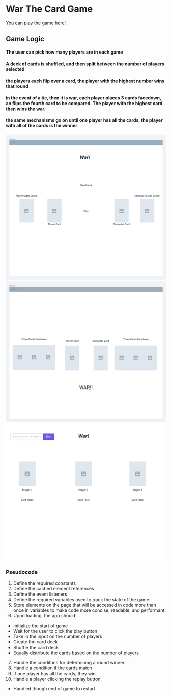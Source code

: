 # War The Card Game
[You can play the game here!](http://warthecardgame.surge.sh/)
## Game Logic 
#### The user can pick how many players are in each game
#### A deck of cards is shuffled, and then split between the number of players selected
#### the players each flip over a card, the player with the highest number wins that round
#### in the event of a tie, then it is war, each player places 3 cards facedown, an flips the fourth card to be compared. The player with the highest card then wins the war. 
#### the same mechanisms go on until one player has all the cards, the player with all of the cards is the winner 
![wireframe](css/warTheGame@2x.png)
![wireframe](css/warTheGame@2x%20(1).png)
![wireframe](css/warTheGame%20-%20Frame@2x.png)
### Pseudocode 
1. Define the required constants
2. Define the cached element references
3. Define the event listeners 
4. Define the required variables used to track the state of the game
5. Store elements on the page that will be accessed in code more than once in variables to make code more concise, readable, and performant.
6. Upon loading, the app should:
  * Initialize the start of game
  * Wait for the user to click the play button
  * Take in the input on the number of players
  * Create the card deck
  * Shuffle the card deck
  * Equally distribute the cards based on the number of players
7. Handle the conditons for determining a round winner
8. Handle a condition if the cards match
9. If one player has all the cards, they win
10. Handle a player clicking the replay button
  *  Handled though end of game to restart